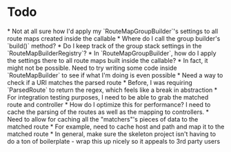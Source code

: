 <h1>Todo</h1>
* Not at all sure how I'd apply my `RouteMapGroupBuilder`'s settings to all route maps created inside the callable
  * Where do I call the group builder's `build()` method?
  * Do I keep track of the group stack settings in the `RouteMapBuilderRegistry`?
  * In `RouteMapGroupBuilder`, how do I apply the settings there to all route maps built inside the callable?
  * In fact, it might not be possible.  Need to try writing some code inside `RouteMapBuilder` to see if what I'm doing is even possible
* Need a way to check if a URI matches the parsed route
  * Before, I was requiring `ParsedRoute` to return the regex, which feels like a break in abstraction
* For integration testing purposes, I need to be able to grab the matched route and controller
* How do I optimize this for performance?  I need to cache the parsing of the routes as well as the mapping to controllers.
  * Need to allow for caching all the "matchers"'s pieces of data to the matched route
      * For example, need to cache host and path and map it to the matched route
* In general, make sure the skeleton project isn't having to do a ton of boilerplate - wrap this up nicely so it appeals to 3rd party users